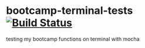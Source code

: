 # bootcamp-terminal-tests [![Build Status](https://travis-ci.org/siphera/bootcamp-terminal-tests.svg?branch=master)](https://travis-ci.org/siphera/bootcamp-terminal-tests)

testing my bootcamp functions on terminal with mocha


